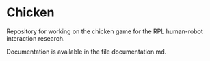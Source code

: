 # Chicken

Repository for working on the chicken game for the RPL human-robot interaction research.

Documentation is available in the file documentation.md.
